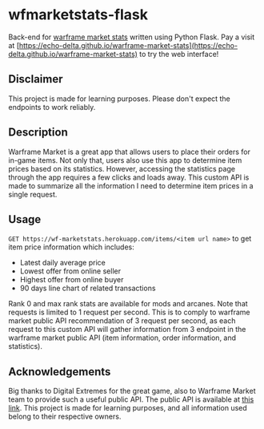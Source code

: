 # wfmarketstats-flask
Back-end for [warframe market stats](https://github.com/echo-delta/warframe-market-stats) written using Python Flask. Pay a visit at [https://echo-delta.github.io/warframe-market-stats](https://echo-delta.github.io/warframe-market-stats) to try the web interface!


## Disclaimer
This project is made for learning purposes. Please don't expect the endpoints to work reliably.

## Description
Warframe Market is a great app that allows users to place their orders for in-game items. Not only that, users also use this app to determine item prices based on its statistics. However, accessing the statistics page through the app requires a few clicks and loads away. This custom API is made to summarize all the information I need to determine item prices in a single request.

## Usage
`GET https://wf-marketstats.herokuapp.com/items/<item url name>` to get item price information which includes:
* Latest daily average price  
* Lowest offer from online seller
* Highest offer from online buyer
* 90 days line chart of related transactions

Rank 0 and max rank stats are available for mods and arcanes.
Note that requests is limited to 1 request per second. This is to comply to warframe market public API recommendation of 3 request per second, as each request to this custom API will gather information from 3 endpoint in the warframe market public API (item information, order information, and statistics).

## Acknowledgements
Big thanks to Digital Extremes for the great game, also to Warframe Market team to provide such a useful public API. The public API is available at [this link](https://docs.google.com/document/d/1121cjBNN4BeZdMBGil6Qbuqse-sWpEXPpitQH5fb_Fo). This project is made for learning purposes, and all information used belong to their respective owners.